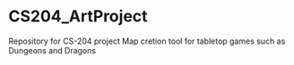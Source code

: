 # CS204_ArtProject
Repository for CS-204 project
Map cretion tool for tabletop games such as Dungeons and Dragons
